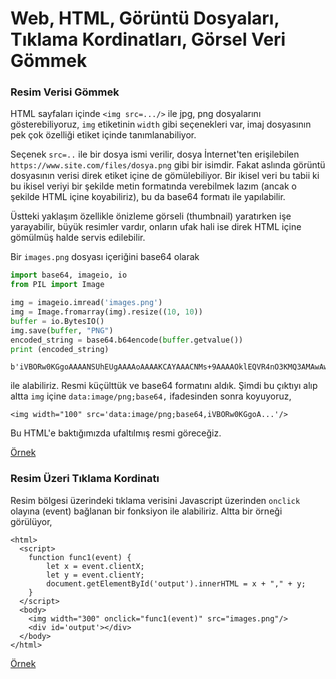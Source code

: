 # Web, HTML, Görüntü Dosyaları, Tıklama Kordinatları, Görsel Veri Gömmek

### Resim Verisi Gömmek

HTML sayfaları içinde `<img src=.../>` ile jpg, png dosyalarını
gösterebiliyoruz, `img` etiketinin `width` gibi seçenekleri var, imaj
dosyasının pek çok özelliği etiket içinde tanımlanabiliyor.

Seçenek `src=..` ile bir dosya ismi verilir, dosya İnternet'ten
erişilebilen `https://www.site.com/files/dosya.png` gibi bir
isimdir. Fakat aslında görüntü dosyasının verisi direk etiket içine de
gömülebiliyor. Bir ikisel veri bu tabii ki bu ikisel veriyi bir
şekilde metin formatında verebilmek lazım (ancak o şekilde HTML içine
koyabiliriz), bu da base64 formatı ile yapılabilir.

Üstteki yaklaşım özellikle önizleme görseli (thumbnail) yaratırken işe
yarayabilir, büyük resimler vardır, onların ufak hali ise direk HTML
içine gömülmüş halde servis edilebilir.

Bir `images.png` dosyası  içeriğini base64 olarak 

```python
import base64, imageio, io
from PIL import Image

img = imageio.imread('images.png')
img = Image.fromarray(img).resize((10, 10))
buffer = io.BytesIO()
img.save(buffer, "PNG")
encoded_string = base64.b64encode(buffer.getvalue())
print (encoded_string)
```

```text
b'iVBORw0KGgoAAAANSUhEUgAAAAoAAAAKCAYAAACNMs+9AAAAOklEQVR4nO3KMQ3AMAwAwVcpVDKahJuDrVLIZAgDfyl0yNibjyq1mqNSfIx1u2Ir3WQIU8CLj/54Jr5UQBkFUixHywAAAABJRU5ErkJggg=='
```

ile alabiliriz. Resmi küçülttük ve base64 formatını aldık. Şimdi bu
çıktıyı alıp altta `img` içine `data:image/png;base64,` ifadesinden
sonra koyuyoruz,

```
<img width="100" src='data:image/png;base64,iVBORw0KGgoA...'/>
```

Bu HTML'e baktığımızda ufaltılmış resmi göreceğiz.

[Örnek](test1.html)

### Resim Üzeri Tıklama Kordinatı

Resim bölgesi üzerindeki tıklama verisini Javascript üzerinden
`onclick` olayına (event) bağlanan bir fonksiyon ile alabiliriz. Altta
bir örneği görülüyor,

```
<html> 
  <script>
    function func1(event) {
        let x = event.clientX;
        let y = event.clientY;
        document.getElementById('output').innerHTML = x + "," + y;
    }
  </script>
  <body>
    <img width="300" onclick="func1(event)" src="images.png"/>
    <div id='output'></div>
  </body>
</html>
```

[Örnek](test2.html)
